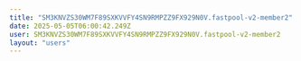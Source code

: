 ```yaml
---
title: "SM3KNVZS30WM7F89SXKVVFY4SN9RMPZZ9FX929N0V.fastpool-v2-member2"
date: 2025-05-05T06:00:42.249Z
user: SM3KNVZS30WM7F89SXKVVFY4SN9RMPZZ9FX929N0V.fastpool-v2-member2
layout: "users"
---
```

    